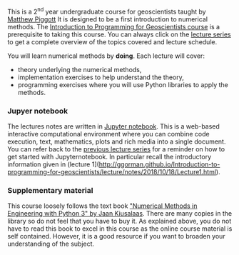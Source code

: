 This is a 2<sup>nd</sup> year undergraduate course for geoscientists taught by [Matthew Piggott](http://www.imperial.ac.uk/people/m.d.piggott) 
It is designed to be a first introduction to numerical methods. The [Introduction to Programming for Geoscientists course](http://ggorman.github.io/Introduction-to-programming-for-geoscientists/) is a prerequisite to taking this course. You can always click on the [lecture series](http://https://matt-piggott.github.io/Numerical-methods-undergraduate/lecture_series/) to get a complete overview of the topics covered and lecture schedule.

You will learn numerical methods by **doing**. Each lecture will cover:

* theory underlying the numerical methods,
* implementation exercises to help understand the theory,
* programming exercises where you will use Python libraries to apply the methods.


### Jupyer notebook

The lectures notes are written in [Jupyter notebook](https://jupyter.org/). This is a web-based interactive computational environment where you can combine code execution, text, mathematics, plots and rich media into a single document. You can refer back to the [previous lecture series](http://ggorman.github.io/Introduction-to-programming-for-geoscientists/) for a reminder on how to get started with Jupyternotebook. In particular recall the introductory information given in (lecture 1](http://ggorman.github.io/Introduction-to-programming-for-geoscientists/lecture/notes/2018/10/18/Lecture1.html).

### Supplementary material

This course loosely follows the text book ["Numerical Methods in Engineering with Python 3" by Jaan Kiusalaas](http://www.cambridge.org/us/academic/subjects/engineering/engineering-mathematics-and-programming/numerical-methods-engineering-python-3-3rd-edition). There are many copies in the library so do not feel that you have to buy it. As explained above, you do not have to read this book to excel in this course as the online course material is self contained. However, it is a good resource if you want to broaden your understanding of the subject.


